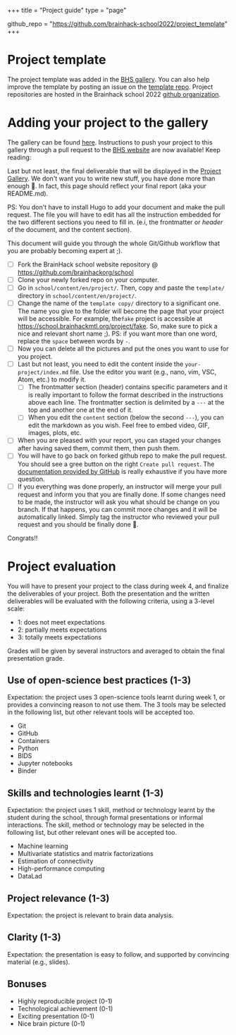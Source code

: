 +++
title = "Project guide"
type = "page"

github_repo = "https://github.com/brainhack-school2022/project_template"
+++

# Project template

The project template was added in the [BHS gallery](https://school.brainhackmtl.org/project/template/). You can also help improve the template by posting an issue on the [template repo](https://github.com/brainhack-school2022/project_template/issues). Project repositories are hosted in the Brainhack school 2022 [github organization](https://github.com/brainhack-school2022).

# Adding your project to the gallery

The gallery can be found [here](project). Instructions to push your project to this gallery through a pull request to the [BHS website](https://github.com/brainhackorg/school) are now available! Keep reading:

Last but not least, the final deliverable that will be displayed in the [Project Gallery](https://school.brainhackmtl.org/project). We don't want you to write new stuff, you have done more than enough :raised_hands:. In fact, this page should reflect your final report (aka your README.md).

PS: You don't have to install Hugo to add your document and make the pull request. The file you will have to edit has all the instruction embedded for the two different sections you need to fill in. (e.i, the frontmatter or *header* of the document, and the content section).

This document will guide you through the whole Git/Github workflow that you are probably becoming expert at ;).

- [ ] Fork the BrainHack school website repository @ https://github.com/brainhackorg/school
- [ ] Clone your newly forked repo on your computer.
- [ ] Go in `school/content/en/project/`. Then, copy and paste the `template/` directory in `school/content/en/project/`.
- [ ] Change the name of the `template copy/` directory to a significant one. The name you give to the folder will become the page that your project will be accessible. For example, the`fake` project is accessible at https://school.brainhackmtl.org/project/fake. So, make sure to pick a nice and relevant short name ;). PS: if you want more than one word, replace the `space` between words by `-`.
- [ ] Now you can delete all the pictures and put the ones you want to use for you project.
- [ ] Last but not least, you need to edit the content inside the `your-project/index.md` file. Use the editor you want (e.g., nano, vim, VSC, Atom, etc.) to modify it.
  - [ ] The frontmatter section (header) contains specific parameters and it is really important to follow the format described in the instructions above each line. The frontmatter section is delimited by a `---` at the top and another one at the end of it.
  - [ ] When you edit the `content` section (below the second `---`), you can edit the markdown as you wish. Feel free to embed video, GIF, images, plots, etc.
- [ ] When you are pleased with your report, you can staged your changes after having saved them, commit them, then push them.
- [ ] You will have to go back on forked github repo to make the pull request. You should see a gree button on the right `Create pull request`. The [documentation provided by GitHub](https://help.github.com/en/github/collaborating-with-issues-and-pull-requests/creating-a-pull-request) is really exhaustive if you have more question.
- [ ] If you everything was done properly, an instructor will merge your pull request and inform you that you are finally done. If some changes need to be made, the instructor will ask you what should be change on you branch. If that happens, you can commit more changes and it will be automatically linked. Simply tag the instructor who reviewed your pull request and you should be finally done :tada:.

Congrats!!


# Project evaluation

You will have to present your project to the class during week 4, and finalize the deliverables of your project. Both the presentation and the written deliverables will be evaluated with the following criteria, using a 3-level scale:

* 1: does not meet expectations
* 2: partially meets expectations
* 3: totally meets expectations

Grades will be given by several instructors and averaged to obtain the
final presentation grade.

## Use of open-science best practices (1-3)

Expectation: the project uses 3 open-science tools learnt during week 1, or
provides a convincing reason to not use them. The 3 tools may be selected
in the following list, but other relevant tools will be accepted too.

* Git
* GitHub
* Containers
* Python
* BIDS
* Jupyter notebooks
* Binder

## Skills and technologies learnt (1-3)

Expectation: the project uses 1 skill, method or technology learnt by the
student during the school, through formal presentations or informal
interactions. The skill, method or technology may be selected in the following list,
but other relevant ones will be accepted too.

* Machine learning
* Multivariate statistics and matrix factorizations
* Estimation of connectivity
* High-performance computing
* DataLad

## Project relevance (1-3)

Expectation: the project is relevant to brain data analysis.

## Clarity (1-3)

Expectation: the presentation is easy to follow, and supported by
convincing material (e.g., slides).

## Bonuses

* Highly reproducible project (0-1)
* Technological achievement (0-1)
* Exciting presentation (0-1)
* Nice brain picture (0-1)
